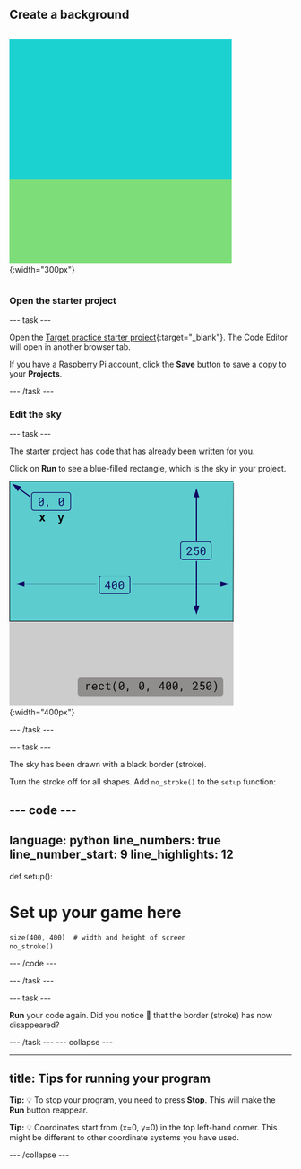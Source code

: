 ## Create a background

<div style="display: flex; flex-wrap: wrap">
<div>

![A background made up of a sky-coloured rectangle above a grass-coloured rectangle.](images/background.png){:width="300px"}

</div>
</div>

### Open the starter project

--- task ---

Open the [Target practice starter project](https://editor.raspberrypi.org/en/projects/target-practice-starter){:target="_blank"}. The Code Editor will open in another browser tab.

If you have a Raspberry Pi account, click the **Save** button to save a copy to your **Projects**.

--- /task ---

### Edit the sky

--- task ---

The starter project has code that has already been written for you. 

Click on **Run** to see a blue-filled rectangle, which is the sky in your project.

![A blue rectangle with a black border around it, above a grey rectangle. The top left-hand corner of the blue rectangle is marked as x=0, y=0. The width is highlighted as 400 and the height as 250. Below the blue rectangle, the code rect(0, 0, 400, 250) is shown.](images/sky_stroke.png){:width="400px"}

--- /task ---

--- task ---

The sky has been drawn with a black border (stroke). 

Turn the stroke off for all shapes. Add `no_stroke()` to the `setup` function:

--- code ---
---
language: python
line_numbers: true
line_number_start: 9
line_highlights: 12
---
def setup():
# Set up your game here
    size(400, 400)  # width and height of screen
    no_stroke()

--- /code ---

--- /task ---

--- task ---

**Run** your code again. Did you notice 👀 that the border (stroke) has now disappeared?

--- /task ---
--- collapse ---

---
title: Tips for running your program
---

**Tip:** 💡 To stop your program, you need to press **Stop**. This will make the **Run** button reappear.

**Tip:** 💡 Coordinates start from (x=0, y=0) in the top left-hand corner. This might be different to other coordinate systems you have used.

--- /collapse ---